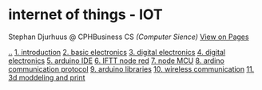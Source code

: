 # internet of things - IOT
Stephan Djurhuus @ CPHBusiness CS *(Computer Sience)*
<a id='vop' href='https://stephan-mdd.github.io/CPHBusiness-CS.S4.19/'>View on Pages</a>

[..](/../../index.md)
[1. introduction](01-introduktion.md)
[2. basic electronics](02-basic-electronics.md)
[3. digital electronics](03-digital-electronics.md)
[4. digital electronics](04-digital-electronics.md)
[5. arduino IDE](05-arduino-ide.md)
[6. IFTT node red](06-iftt-node-red.md)
[7. node MCU](07-node-mcu.md)
[8. ardino communication protocol](08-ardino-communication-protocol.md)
[9. arduino libraries](09-arduino-libraries.md)
[10. wireless communication](10-wireless-communication.md)
[11. 3d moddeling and print](11-3d-moddeling-and-print.md)
